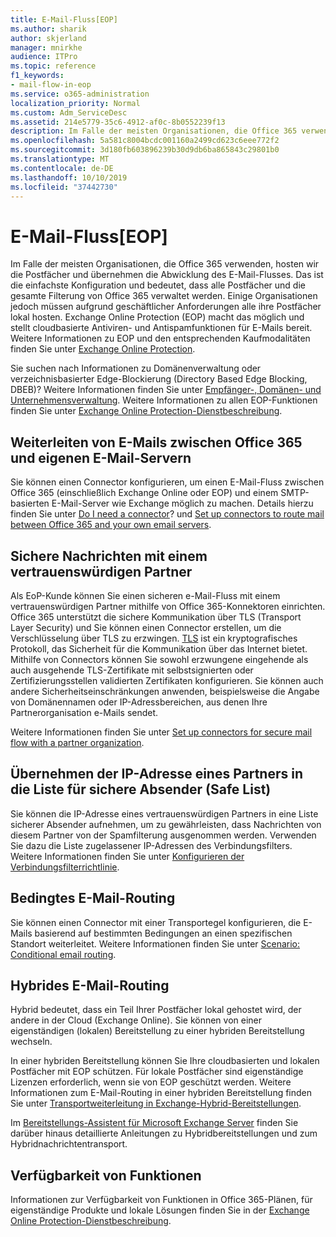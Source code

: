 ```yaml
---
title: E-Mail-Fluss[EOP]
ms.author: sharik
author: skjerland
manager: mnirkhe
audience: ITPro
ms.topic: reference
f1_keywords:
- mail-flow-in-eop
ms.service: o365-administration
localization_priority: Normal
ms.custom: Adm_ServiceDesc
ms.assetid: 214e5779-35c6-4912-af0c-8b0552239f13
description: Im Falle der meisten Organisationen, die Office 365 verwenden, hosten wir die Postfächer und übernehmen die Abwicklung des E-Mail-Flusses. Das ist die einfachste Konfiguration und bedeutet, dass alle Postfächer und die gesamte Filterung von Office 365 verwaltet werden. Einige Organisationen jedoch müssen aufgrund geschäftlicher Anforderungen alle ihre Postfächer lokal hosten. Exchange Online Protection (EOP) macht das möglich und stellt cloudbasierte Antiviren- und Antispamfunktionen für E-Mails bereit. Weitere Informationen zu EOP und den entsprechenden Kaufmodalitäten finden Sie unter Exchange Online Protection.
ms.openlocfilehash: 5a581c8004bcdc001160a2499cd623c6eee772f2
ms.sourcegitcommit: 3d180fb603896239b30d9db6ba865843c29801b0
ms.translationtype: MT
ms.contentlocale: de-DE
ms.lasthandoff: 10/10/2019
ms.locfileid: "37442730"
---
```

# <a name="mail-floweop"></a>E-Mail-Fluss[EOP]

Im Falle der meisten Organisationen, die Office 365 verwenden, hosten wir die Postfächer und übernehmen die Abwicklung des E-Mail-Flusses. Das ist die einfachste Konfiguration und bedeutet, dass alle Postfächer und die gesamte Filterung von Office 365 verwaltet werden. Einige Organisationen jedoch müssen aufgrund geschäftlicher Anforderungen alle ihre Postfächer lokal hosten. Exchange Online Protection (EOP) macht das möglich und stellt cloudbasierte Antiviren- und Antispamfunktionen für E-Mails bereit. Weitere Informationen zu EOP und den entsprechenden Kaufmodalitäten finden Sie unter [Exchange Online Protection](https://products.office.com/en-us/exchange/exchange-email-security-spam-protection).
  
Sie suchen nach Informationen zu Domänenverwaltung oder verzeichnisbasierter Edge-Blockierung (Directory Based Edge Blocking, DBEB)? Weitere Informationen finden Sie unter [Empfänger-, Domänen- und Unternehmensverwaltung](recipient-domain-and-company-management.md). Weitere Informationen zu allen EOP-Funktionen finden Sie unter [Exchange Online Protection-Dienstbeschreibung](exchange-online-protection-service-description.md).
  
## <a name="routing-email-between-office-365-and-your-own-email-servers"></a>Weiterleiten von E-Mails zwischen Office 365 und eigenen E-Mail-Servern

Sie können einen Connector konfigurieren, um einen E-Mail-Fluss zwischen Office 365 (einschließlich Exchange Online oder EOP) und einem SMTP-basierten E-Mail-Server wie Exchange möglich zu machen. Details hierzu finden Sie unter [Do I need a connector](https://docs.microsoft.com/exchange/mail-flow-best-practices/use-connectors-to-configure-mail-flow/do-i-need-to-create-a-connector)? und [Set up connectors to route mail between Office 365 and your own email servers](https://docs.microsoft.com/exchange/mail-flow-best-practices/use-connectors-to-configure-mail-flow/set-up-connectors-to-route-mail).
  
## <a name="secure-messaging-with-a-trusted-partner"></a>Sichere Nachrichten mit einem vertrauenswürdigen Partner

Als EoP-Kunde können Sie einen sicheren e-Mail-Fluss mit einem vertrauenswürdigen Partner mithilfe von Office 365-Konnektoren einrichten. Office 365 unterstützt die sichere Kommunikation über TLS (Transport Layer Security) und Sie können einen Connector erstellen, um die Verschlüsselung über TLS zu erzwingen. [TLS](https://docs.microsoft.com/microsoft-365/compliance/exchange-online-uses-tls-to-secure-email-connections) ist ein kryptografisches Protokoll, das Sicherheit für die Kommunikation über das Internet bietet. Mithilfe von Connectors können Sie sowohl erzwungene eingehende als auch ausgehende TLS-Zertifikate mit selbstsignierten oder Zertifizierungsstellen validierten Zertifikaten konfigurieren. Sie können auch andere Sicherheitseinschränkungen anwenden, beispielsweise die Angabe von Domänennamen oder IP-Adressbereichen, aus denen Ihre Partnerorganisation e-Mails sendet. 
  
Weitere Informationen finden Sie unter [Set up connectors for secure mail flow with a partner organization](https://docs.microsoft.com/exchange/mail-flow-best-practices/use-connectors-to-configure-mail-flow/set-up-connectors-for-secure-mail-flow-with-a-partner).
  
## <a name="safe-listing-a-partners-ip-address"></a>Übernehmen der IP-Adresse eines Partners in die Liste für sichere Absender (Safe List)

Sie können die IP-Adresse eines vertrauenswürdigen Partners in eine Liste sicherer Absender aufnehmen, um zu gewährleisten, dass Nachrichten von diesem Partner von der Spamfilterung ausgenommen werden. Verwenden Sie dazu die Liste zugelassener IP-Adressen des Verbindungsfilters. Weitere Informationen finden Sie unter [Konfigurieren der Verbindungsfilterrichtlinie](https://go.microsoft.com/fwlink/p/?LinkID=287108).
  
## <a name="conditional-mail-routing"></a>Bedingtes E-Mail-Routing

Sie können einen Connector mit einer Transportegel konfigurieren, die E-Mails basierend auf bestimmten Bedingungen an einen spezifischen Standort weiterleitet. Weitere Informationen finden Sie unter [Scenario: Conditional email routing](https://docs.microsoft.com/exchange/mail-flow-best-practices/use-connectors-to-configure-mail-flow/conditional-mail-routing).
  
## <a name="hybrid-mail-routing"></a>Hybrides E-Mail-Routing

Hybrid bedeutet, dass ein Teil Ihrer Postfächer lokal gehostet wird, der andere in der Cloud (Exchange Online). Sie können von einer eigenständigen (lokalen) Bereitstellung zu einer hybriden Bereitstellung wechseln.
  
In einer hybriden Bereitstellung können Sie Ihre cloudbasierten und lokalen Postfächer mit EOP schützen. Für lokale Postfächer sind eigenständige Lizenzen erforderlich, wenn sie von EOP geschützt werden. Weitere Informationen zum E-Mail-Routing in einer hybriden Bereitstellung finden Sie unter [Transportweiterleitung in Exchange-Hybrid-Bereitstellungen](https://go.microsoft.com/fwlink/p/?LinkId=271757).
  
Im [Bereitstellungs-Assistent für Microsoft Exchange Server](https://go.microsoft.com/fwlink/p/?LinkId=287036) finden Sie darüber hinaus detaillierte Anleitungen zu Hybridbereitstellungen und zum Hybridnachrichtentransport. 
  
## <a name="feature-availability"></a>Verfügbarkeit von Funktionen

Informationen zur Verfügbarkeit von Funktionen in Office 365-Plänen, für eigenständige Produkte und lokale Lösungen finden Sie in der [Exchange Online Protection-Dienstbeschreibung](exchange-online-protection-service-description.md).
